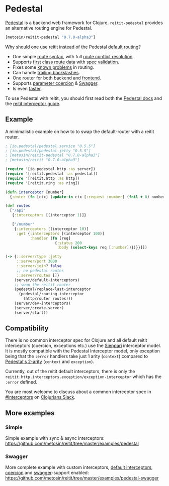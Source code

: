 # Pedestal

[Pedestal](http://pedestal.io/) is a backend web framework for Clojure. `reitit-pedestal` provides an alternative routing engine for Pedestal.

```clj
[metosin/reitit-pedestal "0.7.0-alpha3"]
```

Why should one use reitit instead of the Pedestal [default routing](http://pedestal.io/reference/routing-quick-reference)?

* One simple [route syntax](../basics/route_syntax.md), with full [route conflict resolution](../basics/route_conflicts.md).
* Supports [first class route data](../basics/route_data.md) with [spec validation](../basics/route_data_validation.md).
* Fixes some [known problems](https://github.com/pedestal/pedestal/issues/532) in routing.
* Can handle [trailing backslashes](../ring/slash_handler.md).
* One router for both backend and [frontend](../frontend/basics.md).
* Supports [parameter coercion](../ring/coercion.md) & [Swagger](../ring/swagger.md).
* Is even [faster](../performance.md).

To use Pedestal with reitit, you should first read both the [Pedestal docs](http://pedestal.io/) and the [reitit interceptor guide](interceptors.md).


## Example

A minimalistic example on how to to swap the default-router with a reitit router.

```clj
; [io.pedestal/pedestal.service "0.5.5"]
; [io.pedestal/pedestal.jetty "0.5.5"]
; [metosin/reitit-pedestal "0.7.0-alpha3"]
; [metosin/reitit "0.7.0-alpha3"]

(require '[io.pedestal.http :as server])
(require '[reitit.pedestal :as pedestal])
(require '[reitit.http :as http])
(require '[reitit.ring :as ring])

(defn interceptor [number]
  {:enter (fn [ctx] (update-in ctx [:request :number] (fnil + 0) number))})

(def routes
  ["/api"
   {:interceptors [(interceptor 1)]}

   ["/number"
    {:interceptors [(interceptor 10)]
     :get {:interceptors [(interceptor 100)]
           :handler (fn [req]
                      {:status 200
                       :body (select-keys req [:number])})}}]])

(-> {::server/type :jetty
     ::server/port 3000
     ::server/join? false
     ;; no pedestal routes
     ::server/routes []}
    (server/default-interceptors)
    ;; swap the reitit router
    (pedestal/replace-last-interceptor
      (pedestal/routing-interceptor
        (http/router routes)))
    (server/dev-interceptors)
    (server/create-server)
    (server/start))
```

## Compatibility

There is no common interceptor spec for Clojure and all default reitit interceptors (coercion, exceptions etc.) use the [Sieppari](https://github.com/metosin/sieppari) interceptor model. It is mostly compatible with the Pedestal Interceptor model, only exception being that the `:error` handlers take just 1 arity (`context`) compared to [Pedestal's 2-arity](http://pedestal.io/reference/error-handling) (`context` and `exception`).

Currently, out of the reitit default interceptors, there is only the `reitit.http.interceptors.exception/exception-interceptor` which has the `:error` defined.

You are most welcome to discuss about a common interceptor spec in [#interceptors](https://clojurians.slack.com/messages/interceptors/) on [Clojurians Slack](http://clojurians.net/).

## More examples

### Simple

Simple example with sync & async interceptors: https://github.com/metosin/reitit/tree/master/examples/pedestal

### Swagger

More complete example with custom interceptors, [default interceptors](default_interceptors.md), [coercion](../coercion/coercion.md) and [swagger](../ring/swagger.md)-support enabled: https://github.com/metosin/reitit/tree/master/examples/pedestal-swagger
